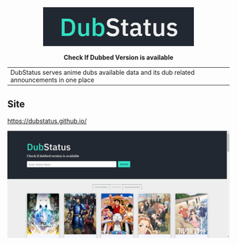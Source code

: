 <div align="center">
  <img alt="logo" src="https://github.com/dubstatus/dubstatus.github.io/blob/master/assets/logo.png"/>
  
  **Check If Dubbed Version is available**
  
 <table>
<tr>
<td>
  DubStatus serves anime dubs available data and its dub related announcements in one place
</td>
</tr>
</table>
</div>

## Site
https://dubstatus.github.io/

![DubStatus demo](https://github.com/dubstatus/dubstatus.github.io/blob/master/assets/snapshot3.png)
